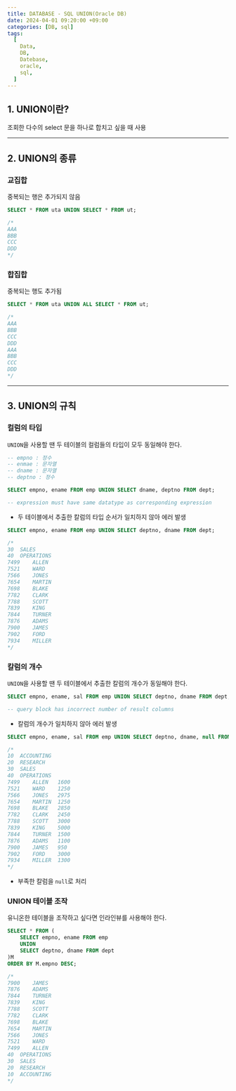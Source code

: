 ```yaml
---
title: DATABASE - SQL UNION(Oracle DB)
date: 2024-04-01 09:20:00 +09:00
categories: [DB, sql]
tags:
  [
    Data,
    DB,
    Datebase,
    oracle,
    sql,
  ]
---
```



## 1. UNION이란?

조회한 다수의 select 문을 하나로 합치고 싶을 때 사용

<hr>

## 2. UNION의 종류

### 교집합

중복되는 행은 추가되지 않음

```sql
SELECT * FROM uta UNION SELECT * FROM ut;

/*
AAA
BBB
CCC
DDD
*/
```

### 합집합

중복되는 행도 추가됨

```sql
SELECT * FROM uta UNION ALL SELECT * FROM ut;

/*
AAA
BBB
CCC
DDD
AAA
BBB
CCC
DDD
*/
```

<hr>

## 3. UNION의 규칙

### 컬럼의 타입

`UNION`을 사용할 땐 두 테이블의 컬럼들의 타입이 모두 동일해야 한다.

```sql
-- empno : 정수
-- enmae : 문자열
-- dname : 문자열
-- deptno : 정수

SELECT empno, ename FROM emp UNION SELECT dname, deptno FROM dept;

-- expression must have same datatype as corresponding expression
```

- 두 테이블에서 추출한 칼럼의 타입 순서가 일치하지 않아 에러 발생

```sql
SELECT empno, ename FROM emp UNION SELECT deptno, dname FROM dept;

/*
30	SALES
40	OPERATIONS
7499	ALLEN
7521	WARD
7566	JONES
7654	MARTIN
7698	BLAKE
7782	CLARK
7788	SCOTT
7839	KING
7844	TURNER
7876	ADAMS
7900	JAMES
7902	FORD
7934	MILLER
*/
```

### 칼럼의 개수

`UNION`을 사용할 땐 두 테이블에서 추출한 칼럼의 개수가 동일해야 한다.

```sql
SELECT empno, ename, sal FROM emp UNION SELECT deptno, dname FROM dept;

-- query block has incorrect number of result columns
```

- 칼럼의 개수가 일치하지 않아 에러 발생

```sql
SELECT empno, ename, sal FROM emp UNION SELECT deptno, dname, null FROM dept;

/*
10	ACCOUNTING	
20	RESEARCH	
30	SALES	
40	OPERATIONS	
7499	ALLEN	1600
7521	WARD	1250
7566	JONES	2975
7654	MARTIN	1250
7698	BLAKE	2850
7782	CLARK	2450
7788	SCOTT	3000
7839	KING	5000
7844	TURNER	1500
7876	ADAMS	1100
7900	JAMES	950
7902	FORD	3000
7934	MILLER	1300
*/
```

- 부족한 칼럼을 `null`로 처리

### UNION 테이블 조작

유니온한 테이블을 조작하고 싶다면 인라인뷰를 사용해야 한다.

```sql
SELECT * FROM (
    SELECT empno, ename FROM emp 
    UNION 
    SELECT deptno, dname FROM dept
)M
ORDER BY M.empno DESC;

/*
7900	JAMES
7876	ADAMS
7844	TURNER
7839	KING
7788	SCOTT
7782	CLARK
7698	BLAKE
7654	MARTIN
7566	JONES
7521	WARD
7499	ALLEN
40	OPERATIONS
30	SALES
20	RESEARCH
10	ACCOUNTING
*/
```